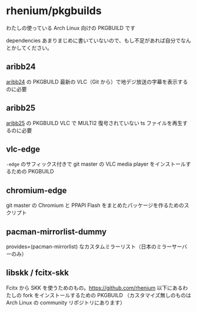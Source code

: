 # rhenium/pkgbuilds
わたしの使っている Arch Linux 向けの PKGBUILD です

dependencies あまりまじめに書いていないので、もし不足があれば自分でなんとかしてください。

## aribb24
[aribb24](https://github.com/nkoriyama/aribb24) の PKGBUILD
最新の VLC（Git から）で地デジ放送の字幕を表示するのに必要

## aribb25
[aribb25](http://git.videolan.org/?p=aribb25.git;a=summary) の PKGBUILD
VLC で MULTI2 復号されていない ts ファイルを再生するのに必要

## vlc-edge
`-edge` のサフィックス付きで git master の VLC media player をインストールするための PKGBUILD

## chromium-edge
git master の Chromium と PPAPI Flash をまとめたパッケージを作るためのスクリプト

## pacman-mirrorlist-dummy
provides=(pacman-mirrorlist) なカスタムミラーリスト（日本のミラーサーバーのみ）

## libskk / fcitx-skk
Fcitx から SKK を使うためのもの。https://github.com/rhenium 以下にあるわたしの fork をインストールするための PKGBUILD
（カスタマイズ無しのものは Arch Linux の community リポジトリにあります）
